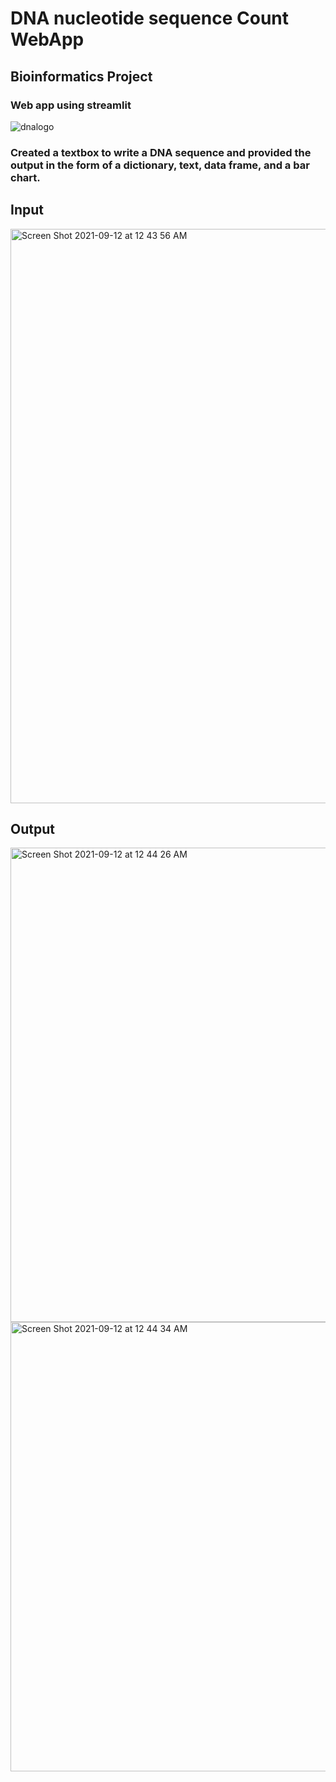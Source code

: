 # DNA nucleotide sequence Count WebApp
## Bioinformatics Project
### **Web app using streamlit**
![dnalogo](https://user-images.githubusercontent.com/84052591/130329466-4bf8f444-93ed-438f-997f-6ee946d67936.jpeg)

### Created a textbox to write a DNA sequence and provided the output in the form of a dictionary, text, data frame, and a bar chart.

## Input
<img width="919" alt="Screen Shot 2021-09-12 at 12 43 56 AM" src="https://user-images.githubusercontent.com/84052591/132972503-52e356fc-d119-41f1-835a-ac9e2546885f.png">

## Output
<img width="759" alt="Screen Shot 2021-09-12 at 12 44 26 AM" src="https://user-images.githubusercontent.com/84052591/132972531-d6fef6ed-d245-411e-983a-343de3b6538c.png">
<img width="719" alt="Screen Shot 2021-09-12 at 12 44 34 AM" src="https://user-images.githubusercontent.com/84052591/132972534-5d843c12-4df2-44c0-844c-be94e697f16b.png">





